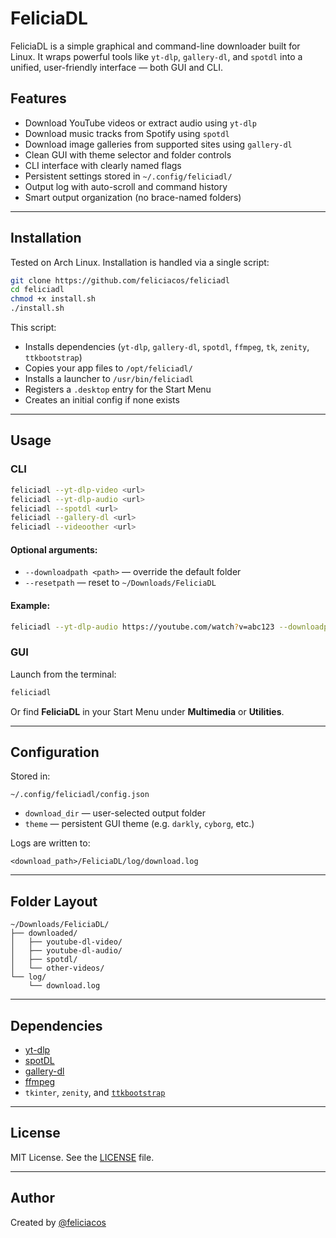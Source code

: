 # FeliciaDL

FeliciaDL is a simple graphical and command-line downloader built for Linux. It wraps powerful tools like `yt-dlp`, `gallery-dl`, and `spotdl` into a unified, user-friendly interface — both GUI and CLI.

## Features

- Download YouTube videos or extract audio using `yt-dlp`
- Download music tracks from Spotify using `spotdl`
- Download image galleries from supported sites using `gallery-dl`
- Clean GUI with theme selector and folder controls
- CLI interface with clearly named flags
- Persistent settings stored in `~/.config/feliciadl/`
- Output log with auto-scroll and command history
- Smart output organization (no brace-named folders)

---

## Installation

Tested on Arch Linux. Installation is handled via a single script:

```bash
git clone https://github.com/feliciacos/feliciadl
cd feliciadl
chmod +x install.sh
./install.sh
```

This script:

- Installs dependencies (`yt-dlp`, `gallery-dl`, `spotdl`, `ffmpeg`, `tk`, `zenity`, `ttkbootstrap`)
- Copies your app files to `/opt/feliciadl/`
- Installs a launcher to `/usr/bin/feliciadl`
- Registers a `.desktop` entry for the Start Menu
- Creates an initial config if none exists

---

## Usage

### CLI

```bash
feliciadl --yt-dlp-video <url>
feliciadl --yt-dlp-audio <url>
feliciadl --spotdl <url>
feliciadl --gallery-dl <url>
feliciadl --videoother <url>
```

#### Optional arguments:

- `--downloadpath <path>` — override the default folder
- `--resetpath` — reset to `~/Downloads/FeliciaDL`

#### Example:

```bash
feliciadl --yt-dlp-audio https://youtube.com/watch?v=abc123 --downloadpath /mnt/media
```

### GUI

Launch from the terminal:
```bash
feliciadl
```

Or find **FeliciaDL** in your Start Menu under **Multimedia** or **Utilities**.

---

## Configuration

Stored in:

```
~/.config/feliciadl/config.json
```

- `download_dir` — user-selected output folder
- `theme` — persistent GUI theme (e.g. `darkly`, `cyborg`, etc.)

Logs are written to:

```
<download_path>/FeliciaDL/log/download.log
```

---

## Folder Layout

```
~/Downloads/FeliciaDL/
├── downloaded/
│   ├── youtube-dl-video/
│   ├── youtube-dl-audio/
│   ├── spotdl/
│   └── other-videos/
└── log/
    └── download.log
```

---

## Dependencies

- [yt-dlp](https://github.com/yt-dlp/yt-dlp)
- [spotDL](https://github.com/spotDL/spotify-downloader)
- [gallery-dl](https://github.com/mikf/gallery-dl)
- [ffmpeg](https://ffmpeg.org/)
- `tkinter`, `zenity`, and [`ttkbootstrap`](https://github.com/israel-dryer/ttkbootstrap)

---

## License

MIT License. See the [LICENSE](LICENSE) file.

---

## Author

Created by [@feliciacos](https://github.com/feliciacos)